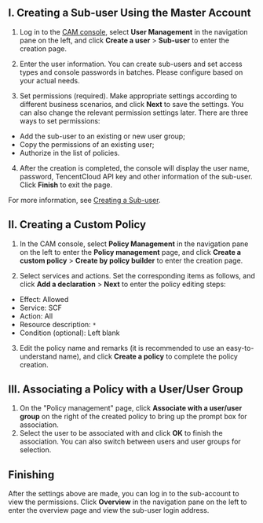 ## I. Creating a Sub-user Using the Master Account
1. Log in to the [CAM console](https://console.cloud.tencent.com/cam/overview), select **User Management** in the navigation pane on the left, and click **Create a user** > **Sub-user** to enter the creation page.

2. Enter the user information. You can create sub-users and set access types and console passwords in batches. Please configure based on your actual needs.
3. Set permissions (required). Make appropriate settings according to different business scenarios, and click **Next** to save the settings. You can also change the relevant permission settings later. There are three ways to set permissions:
 - Add the sub-user to an existing or new user group;
 - Copy the permissions of an existing user;
 - Authorize in the list of policies.

4. After the creation is completed, the console will display the user name, password, TencentCloud API key and other information of the sub-user. Click **Finish** to exit the page.

For more information, see [Creating a Sub-user](https://cloud.tencent.com/document/product/598/13674).

## II. Creating a Custom Policy
1. In the CAM console, select **Policy Management** in the navigation pane on the left to enter the **Policy management** page, and click **Create a custom policy** > **Create by policy builder** to enter the creation page.

2. Select services and actions.
   Set the corresponding items as follows, and click **Add a declaration** > **Next** to enter the policy editing steps:
 - Effect: Allowed
 - Service: SCF
 - Action: All
 - Resource description: `*`
 - Condition (optional): Left blank

3. Edit the policy name and remarks (it is recommended to use an easy-to-understand name), and click **Create a policy** to complete the policy creation.

## III. Associating a Policy with a User/User Group
1. On the "Policy management" page, click **Associate with a user/user group** on the right of the created policy to bring up the prompt box for association.
2. Select the user to be associated with and click **OK** to finish the association. You can also switch between users and user groups for selection.

## Finishing
After the settings above are made, you can log in to the sub-account to view the permissions. Click **Overview** in the navigation pane on the left to enter the overview page and view the sub-user login address.
